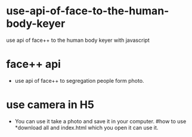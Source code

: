 # use-api-of-face-to-the-human-body-keyer
use api of face++ to  the human body keyer with javascript
# face++ api
* use api of face++ to segregation people form photo.
# use camera in H5
* You can use it take a photo and save it in your computer.
#how to use
*download all and index.html which you open it can use it.
